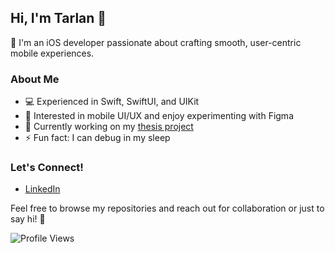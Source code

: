 ## Hi, I'm Tarlan 👋

🍏 I'm an iOS developer passionate about crafting smooth, user-centric mobile experiences. 

### About Me
- 💻 Experienced in Swift, SwiftUI, and UIKit
- 🎨 Interested in mobile UI/UX and enjoy experimenting with Figma
- 🔭 Currently working on my [thesis project](https://github.com/ls1intum/Themis)
- ⚡ Fun fact: I can debug in my sleep

### Let's Connect!
- [LinkedIn](https://www.linkedin.com/in/tarlan-ismayilsoy/)

Feel free to browse my repositories and reach out for collaboration or just to say hi! 🚀

![Profile Views](https://komarev.com/ghpvc/?username=terlan98&color=lightgrey&style=flat-square)

